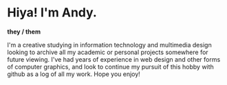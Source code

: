 # Hiya! I'm Andy.
**they / them**

I'm a creative studying in information technology and multimedia design looking to archive all my academic or personal projects somewhere for future viewing. I've had years of experience in web design and other forms of computer graphics, and look to continue my pursuit of this hobby with github as a log of all my work. Hope you enjoy! 
